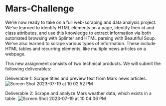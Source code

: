 # Mars-Challenge

We’re now ready to take on a full web-scraping and data analysis project. We’ve learned to identify HTML elements on a page, identify their id and class attributes, and use this knowledge to extract information via both automated browsing with Splinter and HTML parsing with Beautiful Soup. We’ve also learned to scrape various types of information. These include HTML tables and recurring elements, like multiple news articles on a webpage.

This new assignment consists of two technical products. We will submit the following deliverables:

Deliverable 1: Scrape titles and preview text from Mars news articles.
![Screen Shot 2023-07-19 at 10 02 52 PM](https://github.com/kshirazi5/Mars-Challenge/assets/116853144/14452d46-de4f-4ce0-a075-9d5938857e25)


Deliverable 2: Scrape and analyze Mars weather data, which exists in a table.
![Screen Shot 2023-07-19 at 10 04 06 PM](https://github.com/kshirazi5/Mars-Challenge/assets/116853144/22bec260-c86a-46c2-bc20-3debecb37ad8)
